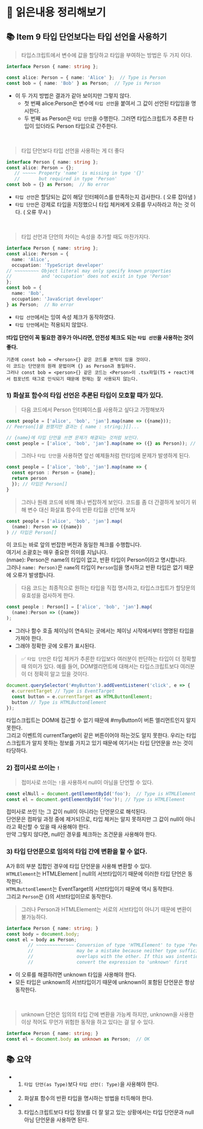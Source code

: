 # 📕 읽은내용 정리해보기


## 📚 Item 9 타입 단언보다는 타입 선언을 사용하기


> 타입스크립트에서 변수에 값을 할당하고 타입을 부여하는 방법은 두 가지 이다.
```ts
interface Person { name: string };

const alice: Person = { name: 'Alice' };  // Type is Person
const bob = { name: 'Bob' } as Person;  // Type is Person
```

- 이 두 가지 방법은 결과가 같아 보이지만 그렇지 않다. 
  - 첫 번째 alice:Person은 변수에 `타입 선언`을 붙여서 그 값이 선언된 타입임을 명시한다.
  - 두 번째 as Person은 `타입 단언`을 수행한다. 그러면 타입스크립트가 추론한 타입이 있더라도 Person 타입으로 간주한다.

<br>

> 타입 단언보다 타입 선언을 사용하는 게 더 좋다 
```ts
interface Person { name: string };
const alice: Person = {};
   // ~~~~~ Property 'name' is missing in type '{}'
   //       but required in type 'Person'
const bob = {} as Person;  // No error
```
- `타입 선언`은 할당되는 값이 해당 인터페이스를 만족하는지 검사한다.  ( 오류 잡아냄 )
- `타입 단언`은 강제로 타입을 지정했으니 타입 체커에게 오류를 무시하라고 하는 것 이다. ( 오류 무시 )

<br>

> 타입 선언과 단언의 차이는 속성을 추가할 때도 마찬가지다.
```ts
interface Person { name: string };
const alice: Person = {
  name: 'Alice',
  occupation: 'TypeScript developer'
// ~~~~~~~~~ Object literal may only specify known properties
//           and 'occupation' does not exist in type 'Person'
};
const bob = {
  name: 'Bob',
  occupation: 'JavaScript developer'
} as Person;  // No error
```
- `타입 선언`에서는 잉여 속성 체크가 동작하였다.
- `타입 단언`에서는 적용되지 않았다.    


❗️**타입 단언이 꼭 필요한 경우가 아니라면, 안전성 체크도 되는 `타입 선언`을 사용하는 것이 좋다.**

```
기존에 const bob = <Person>{} 같은 코드를 본적이 있을 것이다.
이 코드는 단언문의 원래 문법이며 {} as Person과 동일하다. 
그러나 const bob = <person>{} 같은 코드는 <Person>이 .tsx파일(TS + react)에서 컴포넌트 태그로 인식되기 때문에 현재는 잘 사용되지 않는다.
```

### 1) 화살표 함수의 타입 선언은 추론된 타입이 모호할 때가 있다.

> 다음 코드에서 Person 인터페이스를 사용하고 싶다고 가정해보자
```ts
const people = ['alice', 'bob', 'jan'].map(name => ({name}));
// Peerson[]을 원했지만 결과는 { name : string;}[]...

// {name}에 타입 단언을 쓰면 문제가 해결되는 것처럼 보인다. 
const people = ['alice', 'bob', 'jan'].map(name => ({} as Person)); // 오류 없음
```

> 그러나 `타입 단언`을 사용하면 앞선 예제들처럼 런타임에 문제가 발생하게 된다.
```ts
const people = ['alice', 'bob', 'jan'].map(name => {
  const eprson : Person = {name};
  return person
  }); // 타입은 Person[] 
}
```

> 그러나 원래 코드에 비해 꽤나 번잡하게 보인다.
> 코드를 좀 더 간결하게 보이기 위해 변수 대신 화살표 함수의 반환 타입을 선언해 보자
```ts
const people = ['alice', 'bob', 'jan'].map(
  (name): Person => ({name})
) // 타입은 Person[]
```
이 코드는 바로 앞의 번잡한 버전과 동일한 체크를 수행합니다.   
여기서 소괄호는 매우 중요한 의미를 지닙니다.   
(nmae): Person은 name의 타입이 없고, 반환 타입이 Person이라고 명시합니다.   
그러나 `name: Person)`은 `name`의 타입이 `Person`임을 명시하고 반환 타입은 없기 때문에 오류가 발생합니다.    

>다음 코드는 최종적으로 원하는 타입을 직접 명시하고, 타입스크립트가 할당문의 유효성을 검사하게 한다.   
```ts
const people : Person[] = ['alice', 'bob', 'jan'].map(
  (name):Person => ({name})
);

```
- 그러나 함수 호출 체이닝이 연속되는 곳에서는 체이닝 시작에서부터 명명된 타입을 가져야 한다.
- 그래야 정확한 곳에 오류가 표시된다.

> ✅ `타입 단언`은 타입 체커가 추론한 타입보다 여러분이 판단하는 타입이 더 정확할 때 의미가 있다.
> 예를 들어, DOM엘리먼트에 대해서는 타입스크립트보다 여러분이 더 정확히 알고 있을 것이다.
```ts
document.querySelector('#myButton').addEventListener('click', e => {
  e.currentTarget // Type is EventTarget
  const button = e.currentTarget as HTMLButtonElement;
  button // Type is HTMLButtonElement
});
```
타입스크립트는 DOM에 접근할 수 없기 때문에 #myButton이 버튼 엘리먼트인지 알지 못한다.   
그리고 이벤트의 currentTarget이 같은 버튼이어야 하는것도 알지 못한다.
우리는 타입스크립트가 알지 못하는 정보를 가지고 있기 때문에 여기서는 타입 단언문을 쓰는 것이 타당하다.  


### 2) 접미사로 쓰이는 `!`
> 접미사로 쓰이는 `!`을 사용하서 null이 아님을 단언할 수 있다.
```ts
const elNull = document.getElementById('foo');  // Type is HTMLElement | null
const el = document.getElementById('foo')!; // Type is HTMLElement
```
접미사로 쓰인 !는 그 값이 null이 아니라는 단언문으로 해석된다.   
단언문은 컴파일 과정 중에 제거되므로, 타입 체커는 알지 못하지만 그 값이 null이 아니라고 확신할 수 있을 때 사용해야 한다.  
만약 그렇지 않다면, null인 경우를 체크하는 조건문을 사용해야 한다.   

### 3) 타입 단언문으로 임의의 타입 간에 변환을 할 수 없다.

A가 B의 부분 집합인 경우에 타입 단언문을 사용해 변환할 수 있다.   
`HTMLElement`는 HTMLElement | null의 서브타입이기 때문에 이러한 타입 단언은 동작한다.   
`HTMLButtonElement`는 EventTarget의 서브타입이기 때문에 역시 동작한다.   
그리고 `Person`은 {}의 서브타입이므로 동작한다.    
> 그러나 Person과 HTMLElement는 서로의 서브타입이 아니기 때문에 변환이 불가능하다.
```ts
interface Person { name: string; }
const body = document.body;
const el = body as Person;
        // ~~~~~~~~~~~~~~ Conversion of type 'HTMLElement' to type 'Person'
        //                may be a mistake because neither type sufficiently
        //                overlaps with the other. If this was intentional,
        //                convert the expression to 'unknown' first
```
- 이 오류를 해결하려면 unknown 타입을 사용해야 한다.   
- 모든 타입은 unknown의 서브타입이기 때문에 unknown이 포함된 단언문은 항상 동작한다.   

<br>

>unknown 단언은 임의의 타입 간에 변환을 가능케 하지만, unknown을 사용한이상 적어도 무언가 위험한 동작을 하고 있다는 걸 알 수 있다.
```ts
interface Person { name: string; }
const el = document.body as unknown as Person;  // OK
```

## 📚 요약

 - 1. `타입 단언(as Type)`보다 `타입 선언(: Type)`을 사용해야 한다.   
 - 2. 화살표 함수의 반환 타입을 명시하는 방법을 터득해야 한다.
 - 3. 타입스크립트보다 타입 정보를 더 잘 알고 있는 상황에서는 타입 단언문과 null 아님 단언문을 사용하면 된다.
